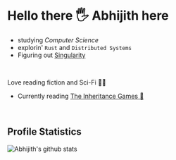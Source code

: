 # Hello there 🖐️ Abhijith here
- studying _Computer Science_
- explorin' `Rust` and `Distributed Systems`
- Figuring out [Singularity](https://github.com/AMS003010/Singularity)
<br/>

Love reading fiction and Sci-Fi 📖😌
- Currently reading [The Inheritance Games 🎲](https://www.goodreads.com/book/show/52439531-the-inheritance-games)

<br/>

## Profile Statistics
![Abhijith's github stats](https://github-readme-stats.vercel.app/api?username=AMS003010&show_icons=true&theme=gruvbox&count_private=true)
